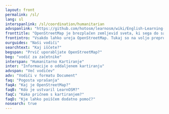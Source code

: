 ```yaml
---
layout: front
permalink: /sl/
lang: sl
interspanlink: /sl/coordination/humanitarian
advspanlink: "https://github.com/hotosm/learnosm/wiki/English-Learning-Guides/"
fronttitle: "OpenStreetMap je brezplačen zemljevid sveta, ki sega do samega nivoja ulic. Ustvarja ga vedno večja skupnost kartografov."
frontintro: "Vsakdo lahko ureja OpenStreetMap. Tukaj so na voljo preprosti vodiči LearnOSM, ki vas vodijo korak za korakom in vam svetujejo kako lahko prispevate v OpenStreetMap, ter kako se uporablja OpenStreetMap in njegove podatke. Če bi želeli voditi delavnico OpenStreetMap, preverite vire LearnOSM za voditelje."
ourguides: "Naši vodiči"
searchtext: "Kaj iščete?"
begspan: "Prvič uporabljate OpenStreetMap?"
beg: "vodič za začetnike"
interspan: "Humanitarno Kartiranje"
inter: "Informacije o oddaljenem kartiranju"
advspan: "Več vodičev"
adv: "Vodiči v formatu Document"
faq: "Pogosta vprašanja"
faqA: "Kaj je OpenStreetMap?"
faqB: "Kdo je ustvaril LearnOSM?"
faqC: "Kako pričnem s kartiranjem?"
faqD: "Kje lahko poiščem dodatno pomoč?"
nosearch: true
---
```


